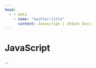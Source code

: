 ```yaml
---
head:
  - - meta
    - name: "twitter:title"
      content: Javascript | zkSync Docs
---
```


# JavaScript

...
